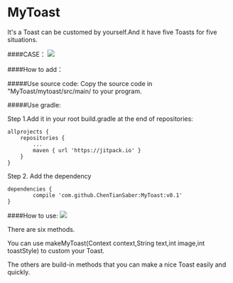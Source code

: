 # MyToast
It's a Toast can be customed by yourself.And it have five Toasts for five situations.

####CASE：
![](http://wx1.sinaimg.cn/mw690/e21cb47ely1fczc7qnt8xg20bm0ix796.gif)

####How to add：
  
#####Use source code:
Copy the source code in "MyToast/mytoast/src/main/ to your program.
  
  
#####Use gradle:  

Step 1.Add it in your root build.gradle at the end of repositories:

	allprojects {
		repositories {
			...
			maven { url 'https://jitpack.io' }
		}
	}
Step 2. Add the dependency

	dependencies {
	        compile 'com.github.ChenTianSaber:MyToast:v0.1'
	}
 
####How to use:
![](http://wx3.sinaimg.cn/mw690/e21cb47egy1fczfnttsxij20u40800uo.jpg)
  
There are six methods.  

You can use makeMyToast(Context context,String text,int image,int toastStyle) to custom your Toast.  

The others are build-in methods that you can make a nice Toast easily and quickly.
